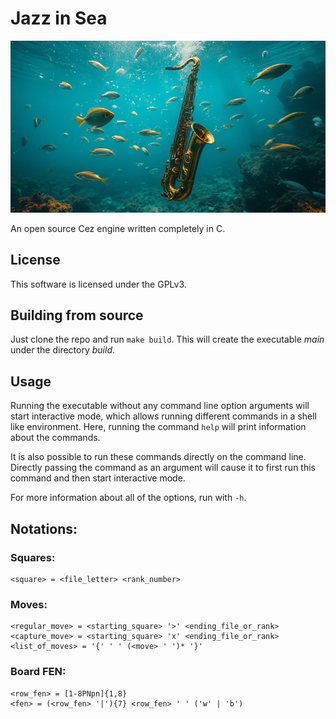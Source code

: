 # Jazz in Sea

![important](assets/important.jpg)

An open source Cez engine written completely in C.

## License

This software is licensed under the GPLv3.

## Building from source

Just clone the repo and run `make build`. This will create the executable _main_ under the directory _build_.

## Usage

Running the executable without any command line option arguments will start interactive mode, which allows running different commands in a shell like environment. Here, running the command `help` will print information about the commands.

It is also possible to run these commands directly on the command line. Directly passing the command as an argument will cause it to first run this command and then start interactive mode.

For more information about all of the options, run with `-h`.

## Notations:

### Squares:

    <square> = <file_letter> <rank_number>

### Moves:

    <regular_move> = <starting_square> '>' <ending_file_or_rank>
    <capture_move> = <starting_square> 'x' <ending_file_or_rank>
    <list_of_moves> = '{' ' ' (<move> ' ')* '}'

### Board FEN:

    <row_fen> = [1-8PNpn]{1,8}
    <fen> = (<row_fen> '|'){7} <row_fen> ' ' ('w' | 'b')

